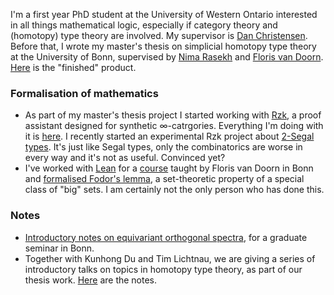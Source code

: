 I'm a first year PhD student at the University of Western Ontario interested in all things mathematical logic, especially if category theory and (homotopy) type theory are involved. My supervisor is [Dan Christensen](https://jdc.math.uwo.ca/). Before that, I wrote my master's thesis on simplicial homotopy type theory at the University of Bonn, supervised by [Nima Rasekh](https://guests.mpim-bonn.mpg.de/rasekh/) and [Floris van Doorn](http://florisvandoorn.com/). [Here](https://github.com/thchatzidiamantis/MscThesis/blob/main/SubmissionText.pdf) is the "finished" product.

### Formalisation of mathematics
* As part of my master's thesis project I started working with [Rzk](https://rzk-lang.github.io/rzk), a proof assistant designed for synthetic ∞-catrgories. Everything I'm doing with it is [here](https://github.com/thchatzidiamantis/sHoTT). I recently started an experimental Rzk project about [2-Segal types](https://github.com/thchatzidiamantis/sHoTT/blob/2Segal/src/2Segal/2segal-types.rzk.md). It's just like Segal types, only the combinatorics are worse in every way and it's not as useful. Convinced yet?
* I've worked with [Lean](http://lean-lang.org) for a [course](https://github.com/fpvandoorn/LeanCourse23/) taught by Floris van Doorn in Bonn and [formalised Fodor's lemma](https://github.com/thchatzidiamantis/LeanCourse23/tree/master/LeanCourse/Project), a set-theoretic property of a special class of "big" sets. I am certainly not the only person who has done this.

### Notes
* [Introductory notes on equivariant orthogonal spectra](https://github.com/thchatzidiamantis/Notes/blob/main/equivariant/equivariant.pdf), for a graduate seminar in Bonn.
* Together with Kunhong Du and Tim Lichtnau, we are giving a series of introductory talks on topics in homotopy type theory, as part of our thesis work. [Here](https://github.com/thchatzidiamantis/BonnHoTTSeminar) are the notes.
